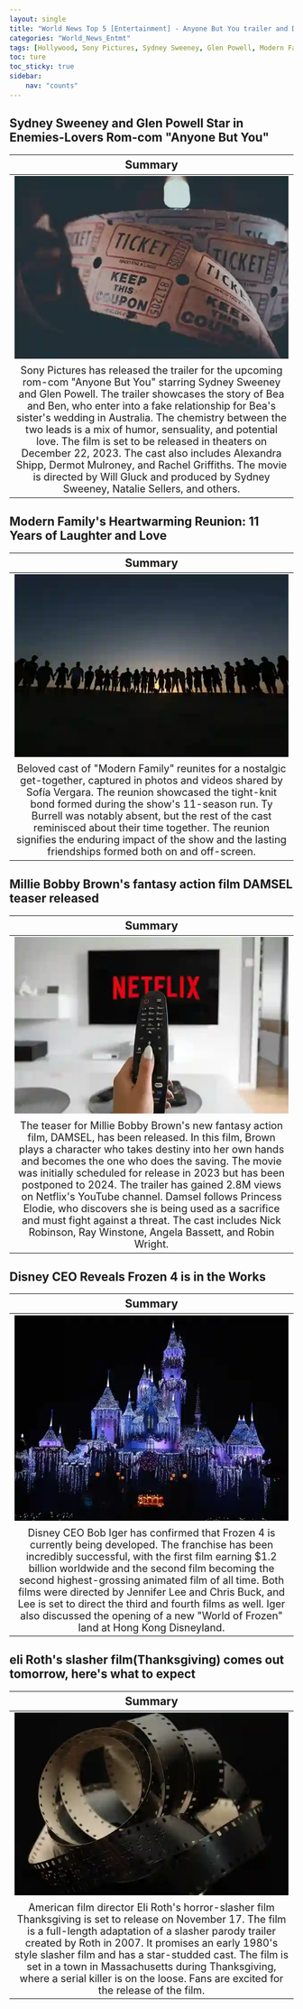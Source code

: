 ```yaml
---
layout: single
title: "World News Top 5 [Entertainment] - Anyone But You trailer and DAMSEL teaser released, Frozen 4 is in the Works"
categories: "World_News_Entmt"
tags: [Hollywood, Sony Pictures, Sydney Sweeney, Glen Powell, Modern Family, Millie Bobby Brown, DAMSEL, Netflix, Frozen, Disney, Eli Roth, Slasher film, Thanksgiving]
toc: ture
toc_sticky: true
sidebar:
    nav: "counts"
---
```


<style>
table th:first-of-type {
    width: 100%;
    font-size: 20px;
}
table td:nth-of-type(1) {
    width: 100%;
    font-size: 18px;
}
</style>

## Sydney Sweeney and Glen Powell Star in Enemies-Lovers Rom-com "Anyone But You"

Summary | 
:---:|
![](/assets/images/2023-11-17-World_News_Entmt_231117_1-1.webp) |
Sony Pictures has released the trailer for the upcoming rom-com "Anyone But You" starring Sydney Sweeney and Glen Powell. The trailer showcases the story of Bea and Ben, who enter into a fake relationship for Bea's sister's wedding in Australia. The chemistry between the two leads is a mix of humor, sensuality, and potential love. The film is set to be released in theaters on December 22, 2023. The cast also includes Alexandra Shipp, Dermot Mulroney, and Rachel Griffiths. The movie is directed by Will Gluck and produced by Sydney Sweeney, Natalie Sellers, and others. |

## Modern Family's Heartwarming Reunion: 11 Years of Laughter and Love

Summary | 
:---:|
![](/assets/images/2023-11-17-World_News_Entmt_231117_1-2.webp) |
Beloved cast of "Modern Family" reunites for a nostalgic get-together, captured in photos and videos shared by Sofía Vergara. The reunion showcased the tight-knit bond formed during the show's 11-season run. Ty Burrell was notably absent, but the rest of the cast reminisced about their time together. The reunion signifies the enduring impact of the show and the lasting friendships formed both on and off-screen.  |

## Millie Bobby Brown's fantasy action film DAMSEL teaser released

Summary | 
:---:|
![](/assets/images/2023-11-17-World_News_Entmt_231117_1-3.webp) |
The teaser for Millie Bobby Brown's new fantasy action film, DAMSEL, has been released. In this film, Brown plays a character who takes destiny into her own hands and becomes the one who does the saving. The movie was initially scheduled for release in 2023 but has been postponed to 2024. The trailer has gained 2.8M views on Netflix's YouTube channel. Damsel follows Princess Elodie, who discovers she is being used as a sacrifice and must fight against a threat. The cast includes Nick Robinson, Ray Winstone, Angela Bassett, and Robin Wright.  |

## Disney CEO Reveals Frozen 4 is in the Works

Summary | 
:---:|
![](/assets/images/2023-11-17-World_News_Entmt_231117_1-4.webp) |
Disney CEO Bob Iger has confirmed that Frozen 4 is currently being developed. The franchise has been incredibly successful, with the first film earning $1.2 billion worldwide and the second film becoming the second highest-grossing animated film of all time. Both films were directed by Jennifer Lee and Chris Buck, and Lee is set to direct the third and fourth films as well. Iger also discussed the opening of a new "World of Frozen" land at Hong Kong Disneyland. |

## eli Roth's slasher film(Thanksgiving) comes out tomorrow, here's what to expect

Summary | 
:---:|
![](/assets/images/2023-11-17-World_News_Entmt_231117_1-5.webp) |
American film director Eli Roth's horror-slasher film Thanksgiving is set to release on November 17. The film is a full-length adaptation of a slasher parody trailer created by Roth in 2007. It promises an early 1980's style slasher film and has a star-studded cast. The film is set in a town in Massachusetts during Thanksgiving, where a serial killer is on the loose. Fans are excited for the release of the film. |